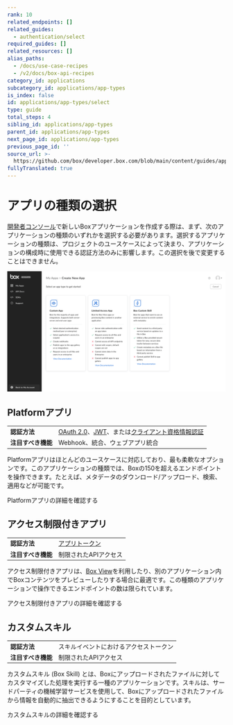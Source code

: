 ```yaml
---
rank: 10
related_endpoints: []
related_guides:
  - authentication/select
required_guides: []
related_resources: []
alias_paths:
  - /docs/use-case-recipes
  - /v2/docs/box-api-recipes
category_id: applications
subcategory_id: applications/app-types
is_index: false
id: applications/app-types/select
type: guide
total_steps: 4
sibling_id: applications/app-types
parent_id: applications/app-types
next_page_id: applications/app-types
previous_page_id: ''
source_url: >-
  https://github.com/box/developer.box.com/blob/main/content/guides/applications/app-types/select.md
fullyTranslated: true
---
```

# アプリの種類の選択

[開発者コンソール][dev-console]で新しいBoxアプリケーションを作成する際は、まず、次のアプリケーションの種類のいずれかを選択する必要があります。選択するアプリケーションの種類は、プロジェクトのユースケースによって決まり、アプリケーションの構成時に使用できる認証方法のみに影響します。この選択を後で変更することはできません。

<ImageFrame shadow center>

![アプリの種類の選択](images/select-app-type.png)

</ImageFrame>

## Platformアプリ

|             |                                                       |
| ----------- | ----------------------------------------------------- |
| **認証方法**    | [OAuth 2.0][oauth2]、[JWT][jwt]、または[クライアント資格情報認証][ccg] |
| **注目すべき機能** | Webhook、統合、ウェブアプリ統合                                   |

Platformアプリはほとんどのユースケースに対応しており、最も柔軟なオプションです。このアプリケーションの種類では、Boxの150を超えるエンドポイントを操作できます。たとえば、メタデータのダウンロード/アップロード、検索、適用などが可能です。

<CTA to="g://applications/app-types/platform-apps">

Platformアプリの詳細を確認する

</CTA>

## アクセス制限付きアプリ

|             |                      |
| ----------- | -------------------- |
| **認証方法**    | [アプリトークン][app-token] |
| **注目すべき機能** | 制限されたAPIアクセス         |

アクセス制限付きアプリは、[Box View][view-app]を利用したり、別のアプリケーション内でBoxコンテンツをプレビューしたりする場合に最適です。この種類のアプリケーションで操作できるエンドポイントの数は限られています。

<CTA to="g://applications/app-types/limited-access-apps">

アクセス制限付きアプリの詳細を確認する

</CTA>

## カスタムスキル

|             |                     |
| ----------- | ------------------- |
| **認証方法**    | スキルイベントにおけるアクセストークン |
| **注目すべき機能** | 制限されたAPIアクセス        |

カスタムスキル (Box Skill) とは、Boxにアップロードされたファイルに対してカスタマイズした処理を実行する一種のアプリケーションです。スキルは、サードパーティの機械学習サービスを使用して、Boxにアップロードされたファイルから情報を自動的に抽出できるようにすることを目的としています。

<CTA to="g://applications/app-types/custom-skills">

カスタムスキルの詳細を確認する

</CTA>

[oauth2]: g://authentication/oauth2

[jwt]: g://authentication/jwt

[app-token]: g://authentication/app-token

[custom-apps]: g://applications/app-types/platform-apps

[dev-console]: https://app.box.com/developers/console

[view-app]: g://embed/box-view

[ccg]: g://authentication/client-credentials

